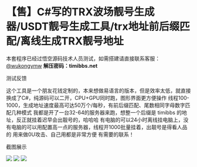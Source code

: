 # 【售】C#写的TRX波场靓号生成器/USDT靓号生成工具/trx地址前后缀匹配/离线生成TRX靓号地址

本套程序已经过悟空源码技术人员测试，如需搭建请直接联系客服：[@wukongymw](http://t.me/wukongymw)
**解压密码：timibbs.net**

测试反馈

这个工具是一个朋友花钱定制的，本来想做易语言的版本，但是效率太低，就直接换成了C#，纯源码可以二开，CPU+GPU同时跑，图形界面更方便操作
线程100-1000，生成地址速度最高可达50万个/每秒，有前后缀匹配、尾数相同字母数字匹配几种模式
我都是开了一台32-64的服务器来跑，想整一个后缀是 timibbs 的地址，反正就挂着迟早会出靓号的，哈哈哈
有电脑的可以24小时离线挂电脑上，没有电脑的可以用配置高一点的服务器，线程开1000批量挂着，出靓号是得看人品的
用来做0U攻击、自己用都是非常方便
有需要的联系！

截图展示

[![](https://wukongymw.com/wp-content/uploads/2023/12/1703377262-c4c0fb1f402a86f.png)](https://wukongymw.com/wp-content/uploads/2023/12/1703377262-c4c0fb1f402a86f.png)
[![](https://wukongymw.com/wp-content/uploads/2023/12/1703377263-6bf2167a9cdefba.png)](https://wukongymw.com/wp-content/uploads/2023/12/1703377263-6bf2167a9cdefba.png)
[![](https://wukongymw.com/wp-content/uploads/2023/12/1703377263-84a8a919e267529.png)](https://wukongymw.com/wp-content/uploads/2023/12/1703377263-84a8a919e267529.png)